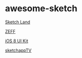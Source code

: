 # awesome-sketch

[Sketch Land](http://sketch.land/)

[ZEFF](https://sketch.zeef.com/patrick.loonstra)

[iOS 8 UI Kit](https://github.com/rafaelconde/ios8-ui-kit)

[sketchappTV](http://browse.sketchapp.tv/)
